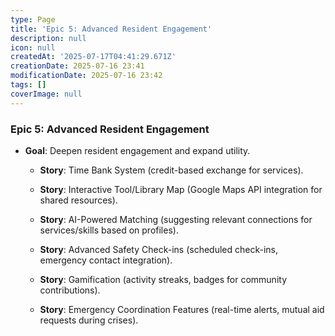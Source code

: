 ```yaml
---
type: Page
title: 'Epic 5: Advanced Resident Engagement'
description: null
icon: null
createdAt: '2025-07-17T04:41:29.671Z'
creationDate: 2025-07-16 23:41
modificationDate: 2025-07-16 23:42
tags: []
coverImage: null
---
```


### Epic 5: Advanced Resident Engagement

- **Goal**: Deepen resident engagement and expand utility.

    - **Story**: Time Bank System (credit-based exchange for services).

    - **Story**: Interactive Tool/Library Map (Google Maps API integration for shared resources).

    - **Story**: AI-Powered Matching (suggesting relevant connections for services/skills based on profiles).

    - **Story**: Advanced Safety Check-ins (scheduled check-ins, emergency contact integration).

    - **Story**: Gamification (activity streaks, badges for community contributions).

    - **Story**: Emergency Coordination Features (real-time alerts, mutual aid requests during crises).

